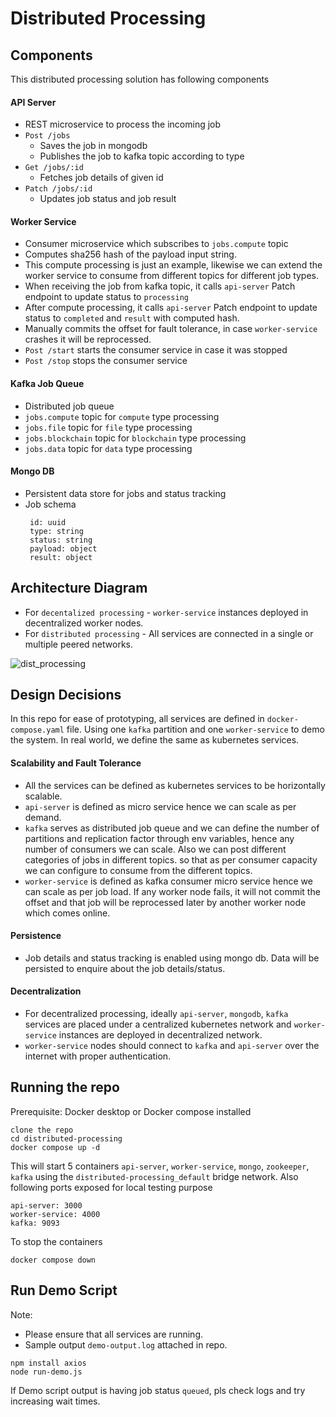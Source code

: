 # Distributed Processing

## Components
This distributed processing solution has following components

#### API Server 
  - REST microservice to process the incoming job
  - `Post /jobs `
    - Saves the job in mongodb
    - Publishes the job to kafka topic according to type
  - `Get /jobs/:id `
    - Fetches job details of given id
  - `Patch /jobs/:id `
    - Updates job status and job result  
  
#### Worker Service
  - Consumer microservice which subscribes to `jobs.compute` topic
  - Computes sha256 hash of the payload input string.
  - This compute processing is just an example, likewise we can extend the worker service to consume from different topics for different job types.
  - When receiving the job from kafka topic, it calls `api-server` Patch endpoint to update status to `processing`
  - After compute processing, it calls `api-server` Patch endpoint to update status to `completed` and `result` with computed hash.
  - Manually commits the offset for fault tolerance, in case `worker-service` crashes it will be reprocessed.
  - `Post /start` starts the consumer service in case it was stopped
  - `Post /stop` stops the consumer service

#### Kafka Job Queue
  - Distributed job queue
  - `jobs.compute` topic for `compute` type processing
  - `jobs.file` topic for `file` type processing
  - `jobs.blockchain` topic for `blockchain` type processing
  - `jobs.data` topic for `data` type processing

#### Mongo DB
  - Persistent data store for jobs and status tracking
  - Job schema
     ```
      id: uuid
      type: string
      status: string
      payload: object
      result: object 
     ```
     
## Architecture Diagram

- For `decentalized processing` - `worker-service` instances deployed in decentralized worker nodes.
- For `distributed processing`   - All services are connected in a single or multiple peered networks.
   
![dist_processing](https://github.com/user-attachments/assets/382e4948-173f-4dc2-bc10-ac44726be838)

## Design Decisions
In this repo for ease of prototyping, all services are defined in `docker-compose.yaml` file. 
Using one `kafka` partition and one `worker-service` to demo the system. 
In real world, we define the same as kubernetes services.

#### Scalability and Fault Tolerance
- All the services can be defined as kubernetes services to be horizontally scalable.
- `api-server` is defined as micro service hence we can scale as per demand.
- `kafka` serves as distributed job queue and we can define the number of partitions and replication factor through env variables, hence any number of consumers we can scale. Also we can post different categories of jobs in different topics. so that as per consumer capacity we can configure to consume from the different topics.
- `worker-service` is defined as kafka consumer micro service hence we can scale as per job load. If any worker node fails, it will not commit the offset and that job will be reprocessed later by another worker node which comes online.

#### Persistence
- Job details and status tracking is enabled using mongo db. Data will be persisted to enquire about the job details/status.

#### Decentralization
- For decentralized processing, ideally `api-server`, `mongodb`, `kafka` services are placed under a centralized kubernetes network and `worker-service` instances are deployed in decentralized network.
- `worker-service` nodes should connect to `kafka` and `api-server` over the internet with proper authentication. 


## Running the repo

Prerequisite: Docker desktop or Docker compose installed
```
clone the repo
cd distributed-processing
docker compose up -d
```
This will start 5 containers `api-server`, `worker-service`, `mongo`, `zookeeper`, `kafka` using the `distributed-processing_default` bridge network.
Also following ports exposed for local testing purpose
```
api-server: 3000
worker-service: 4000
kafka: 9093
```

To stop the containers
```
docker compose down
```
## Run Demo Script
Note: 
- Please ensure that all services are running.
- Sample output `demo-output.log` attached in repo.

```
npm install axios
node run-demo.js
```
If Demo script output is having job status `queued`, pls check logs and try increasing wait times.

